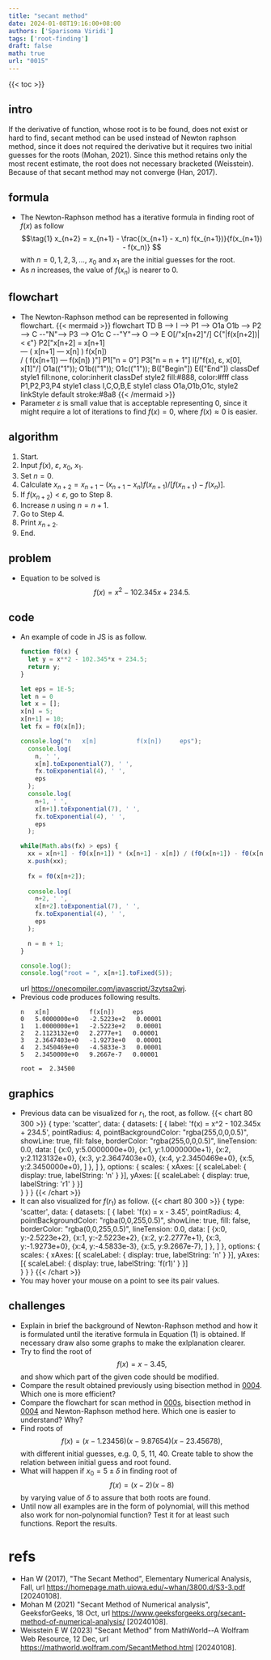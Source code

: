 ```yaml
---
title: "secant method"
date: 2024-01-08T19:16:00+08:00
authors: ['Sparisoma Viridi']
tags: ['root-finding']
draft: false
math: true
url: "0015"
---
```

{{< toc >}}


## intro
If the derivative of function, whose root is to be found, does not exist or hard to find, secant method can be used instead of Newton raphson method, since it does not required the derivative but it requires two initial guesses for the roots (Mohan, 2021). Since this method retains only the most recent estimate, the root does not necessary bracketed (Weisstein). Because of that secant method may not converge (Han, 2017).


## formula
+ The Newton-Raphson method has a iterative formula in finding root of $f(x)$ as follow
$$\tag{1}
x_{n+2} = x_{n+1} - \frac{(x_{n+1} - x_n) f(x_{n+1})}{f(x_{n+1}) - f(x_n)}
$$
with $n = 0, 1, 2, 3, \dots$, $x_0$ and $x_1$ are the initial guesses for the root. 
+ As $n$ increases, the value of $f(x_n)$ is nearer to $0$.


## flowchart
+ The Newton-Raphson method can be represented in following flowchart.
{{< mermaid >}}
flowchart TD
  B --> I --> P1 --> O1a
  O1b --> P2 --> C --"N"--> P3 --> O1c
  C --"Y"--> O --> E
  O[/"x[n+2]"/]
  C{"|f(x[n+2])| < &varepsilon;"}
  P2["x[n+2] = x[n+1] <br> &mdash; ( x[n+1] &mdash; x[n] ) f(x[n])<br>/ ( f(x[n+1]) &mdash; f(x[n]) )"]
  P1["n = 0"]
  P3["n = n + 1"]
  I[/"f(x), &epsilon;, x[0], x[1]"/]
  O1a(("1")); O1b(("1")); O1c(("1"));
  B(["Begin"])
  E(["End"])
  classDef style1 fill:none, color:inherit
  classDef style2 fill:#888, color:#fff
  class P1,P2,P3,P4 style1
  class I,C,O,B,E style1
  class O1a,O1b,O1c, style2
  linkStyle default stroke:#8a8
{{< /mermaid >}}
+ Parameter $\varepsilon$ is small value that is acceptable representing $0$, since it might require a lot of iterations to find $f(x) = 0$, where $f(x) \approx 0$ is easier.


## algorithm
1. Start.
2. Input $f(x)$, $\varepsilon$, $x_0$, $x_1$.
3. Set $n = 0$.
4. Calculate $x_{n+2} = x_{n+1} - (x_{n+1} - x_n) f(x_{n+1}) / [ f(x_{n+1}) - f(x_n) ]$.
5. If $f(x_{n+2}) < \varepsilon$, go to Step 8.
6. Increase $n$ using $n = n + 1$.
7. Go to Step 4.
8. Print $x_{n+2}$.
9. End.


## problem
+ Equation to be solved is
$$\tag{2}
f(x) = x^2 - 102.345x + 234.5.
$$


## code
+ An example of code in JS is as follow.
  ```js
  function f0(x) {
    let y = x**2 - 102.345*x + 234.5;
    return y;
  }

  let eps = 1E-5;
  let n = 0
  let x = [];
  x[n] = 5;
  x[n+1] = 10;
  let fx = f0(x[n]);

  console.log("n   x[n]           f(x[n])     eps");
    console.log(
      n, ' ',
      x[n].toExponential(7), ' ',
      fx.toExponential(4), ' ',
      eps
    );
    console.log(
      n+1, ' ',
      x[n+1].toExponential(7), ' ',
      fx.toExponential(4), ' ',
      eps
    );

  while(Math.abs(fx) > eps) {
    xx = x[n+1] - f0(x[n+1]) * (x[n+1] - x[n]) / (f0(x[n+1]) - f0(x[n])); 
    x.push(xx);
    
    fx = f0(x[n+2]);
    
    console.log(
      n+2, ' ',
      x[n+2].toExponential(7), ' ',
      fx.toExponential(4), ' ',
      eps
    );

    n = n + 1;
  }

  console.log();
  console.log("root = ", x[n+1].toFixed(5));
  ```
  url https://onecompiler.com/javascript/3zytsa2wj.
+ Previous code produces following results.
  ```
  n   x[n]           f(x[n])     eps
  0   5.0000000e+0   -2.5223e+2   0.00001
  1   1.0000000e+1   -2.5223e+2   0.00001
  2   2.1123132e+0   2.2777e+1   0.00001
  3   2.3647403e+0   -1.9273e+0   0.00001
  4   2.3450469e+0   -4.5833e-3   0.00001
  5   2.3450000e+0   9.2667e-7   0.00001

  root =  2.34500
  ```


## graphics
+ Previous data can be visualized for $r_1$, the root, as follow.
  {{< chart 80 300 >}}
  {
    type: 'scatter',
    data:
    {
      datasets: [
        {
          label: 'f(x) = x^2 - 102.345x + 234.5',
          pointRadius: 4,
          pointBackgroundColor: "rgba(255,0,0,0.5)",
          showLine: true,
          fill: false,
          borderColor: "rgba(255,0,0,0.5)",
          lineTension: 0.0,
          data:
          [
  {x:0, y:5.0000000e+0},
  {x:1, y:1.0000000e+1},
  {x:2, y:2.1123132e+0},
  {x:3, y:2.3647403e+0},
  {x:4, y:2.3450469e+0},
  {x:5, y:2.3450000e+0},
          ]
        },
      ]
    },
    options: {
      scales: {
        xAxes: [{
          scaleLabel: {
          display: true,
          labelString: 'n'
          }
        }],
        yAxes: [{
          scaleLabel: {
          display: true,
          labelString: 'r1'
          }
        }]    
      }
    }
  }
  {{< /chart >}}
+ It can also visualized for $f(r_1)$ as follow.
  {{< chart 80 300 >}}
  {
    type: 'scatter',
    data:
    {
      datasets: [
        {
          label: 'f(x) = x - 3.45',
          pointRadius: 4,
          pointBackgroundColor: "rgba(0,0,255,0.5)",
          showLine: true,
          fill: false,
          borderColor: "rgba(0,0,255,0.5)",
          lineTension: 0.0,
          data:
          [
  {x:0, y:-2.5223e+2},
  {x:1, y:-2.5223e+2},
  {x:2, y:2.2777e+1},
  {x:3, y:-1.9273e+0},
  {x:4, y:-4.5833e-3},
  {x:5, y:9.2667e-7},
          ]
        },
      ]
    },
    options: {
      scales: {
        xAxes: [{
          scaleLabel: {
          display: true,
          labelString: 'n'
          }
        }],
        yAxes: [{
          scaleLabel: {
          display: true,
          labelString: 'f(r1)'
          }
        }]    
      }
    }
  }
  {{< /chart >}}
+ You may hover your mouse on a point to see its pair values.


## challenges
+ Explain in brief the background of Newton-Raphson method and how it is formulated until the iterative formula in Equation (1) is obtained. If necessary draw also some graphs to make the exlplanation clearer.
+ Try to find the root of
$$\tag{3}
f(x) = x - 3.45,
$$
and show which part of the given code should be modified.
+ Compare the result obtained previously using bisection method in [0004](../0004). Which one is more efficient?
+ Compare the flowchart for scan method in [000s](../000s), bisection method in [0004](../0004) and Newton-Raphson method here. Which one is easier to understand? Why?
+ Find roots of
$$\tag{4}
f(x) = (x - 1.23456)(x - 9.87654)(x - 23.45678),
$$
with different initial guesses, e.g. 0, 5, 11, 40. Create table to show the relation between initial guess and root found.
+ What will happen if $x_0 = 5 \pm \delta$ in finding root of
$$\tag{6}
f(x) = (x - 2)(x - 8)
$$
by varying value of $\delta$ to assure that both roots are found.
+ Until now all examples are in the form of polynomial, will this method also work for non-polynomial function? Test it for at least such functions. Report the results.


# refs
+ Han W (2017), "The Secant Method", Elementary Numerical Analysis, Fall, url https://homepage.math.uiowa.edu/~whan/3800.d/S3-3.pdf [20240108].
+ Mohan M (2021) "Secant Method of Numerical analysis", GeeksforGeeks, 18 Oct, url https://www.geeksforgeeks.org/secant-method-of-numerical-analysis/ [20240108].
+ Weisstein E W (2023) "Secant Method" from MathWorld--A Wolfram Web Resource, 12 Dec, url https://mathworld.wolfram.com/SecantMethod.html [20240108].

